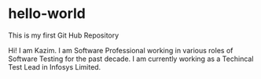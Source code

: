 # hello-world
This is my first Git Hub Repository

Hi!
I am Kazim. I am Software Professional working in various roles of Software Testing for the past decade. I am currently working as a Techincal Test Lead in Infosys Limited.
